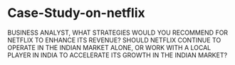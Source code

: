 # Case-Study-on-netflix
BUSINESS ANALYST, WHAT STRATEGIES WOULD YOU RECOMMEND FOR NETFLIX TO ENHANCE ITS REVENUE?
SHOULD NETFLIX CONTINUE TO OPERATE IN THE INDIAN MARKET ALONE, OR WORK WITH A LOCAL PLAYER IN INDIA TO ACCELERATE ITS GROWTH IN THE INDIAN MARKET?
